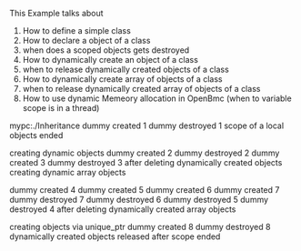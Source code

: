 This Example talks about 

1) How to define a simple class
2) How to declare a object of a class
3) when does a scoped objects gets destroyed
4) How to dynamically create an object of a class
5) when to release dynamically created objects of a class
4) How to dynamically create array of objects of a class
5) when to release dynamically created array of objects of a class
6) How to use dynamic Memeory allocation in OpenBmc (when to variable scope is in a thread)


mypc:./Inheritance
dummy created 1
dummy destroyed 1
scope of a local objects ended

creating dynamic objects
dummy created 2
dummy destroyed 2
dummy created 3
dummy destroyed 3
after deleting dynamically created objects
creating dynamic array objects

dummy created 4
dummy created 5
dummy created 6
dummy created 7
dummy destroyed 7
dummy destroyed 6
dummy destroyed 5
dummy destroyed 4
after deleting dynamically created array objects

creating objects via unique_ptr
dummy created 8
dummy destroyed 8
dynamically created objects released after scope ended